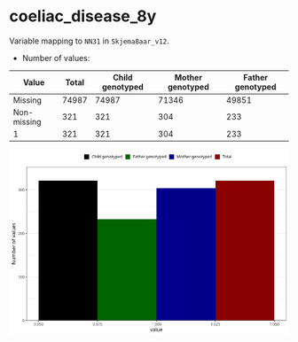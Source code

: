 # coeliac_disease_8y
Variable mapping to `NN31` in `Skjema8aar_v12`.
- Number of values:

| Value | Total | Child genotyped | Mother genotyped | Father genotyped |
| ----- | ----- | --------------- | ---------------- | ---------------- |
| Missing | 74987 | 74987 | 71346 | 49851 |
| Non-missing | 321 | 321 | 304 | 233 |
| 1 | 321 | 321 | 304 | 233 |



![](coeliac_disease_8y_n.png)



